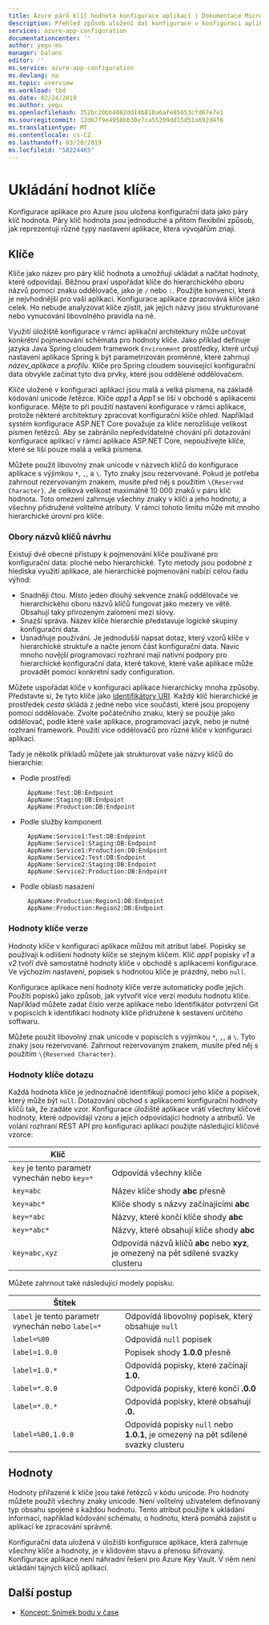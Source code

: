 ```yaml
---
title: Azure párů klíč hodnota konfigurace aplikací | Dokumentace Microsoftu
description: Přehled způsob uložení dat konfigurace v konfiguraci aplikací Azure
services: azure-app-configuration
documentationcenter: ''
author: yegu-ms
manager: balans
editor: ''
ms.service: azure-app-configuration
ms.devlang: na
ms.topic: overview
ms.workload: tbd
ms.date: 02/24/2019
ms.author: yegu
ms.openlocfilehash: 352bc20bb4082dd14b810a6afe85653cfd67e7e1
ms.sourcegitcommit: 12d67f9e4956bb30e7ca55209dd15d51a692d4f6
ms.translationtype: MT
ms.contentlocale: cs-CZ
ms.lasthandoff: 03/20/2019
ms.locfileid: "58224465"
---
```

# <a name="key-value-store"></a>Ukládání hodnot klíče

Konfigurace aplikace pro Azure jsou uložena konfigurační data jako páry klíč hodnota. Páry klíč hodnota jsou jednoduché a přitom flexibilní způsob, jak reprezentují různé typy nastavení aplikace, která vývojářům znají.

## <a name="keys"></a>Klíče

Klíče jako název pro páry klíč hodnota a umožňují ukládat a načítat hodnoty, které odpovídají. Běžnou praxí uspořádat klíče do hierarchického oboru názvů pomocí znaku oddělovače, jako je `/` nebo `:`. Použijte konvenci, která je nejvhodnější pro vaši aplikaci. Konfigurace aplikace zpracovává klíče jako celek. Ho nebude analyzovat klíče zjistit, jak jejich názvy jsou strukturované nebo vynucování libovolného pravidla na ně.

Využití úložiště konfigurace v rámci aplikační architektury může určovat konkrétní pojmenování schémata pro hodnoty klíče. Jako příklad definuje jazyka Java Spring cloudem framework `Environment` prostředky, které určují nastavení aplikace Spring k být parametrizován proměnné, které zahrnují *název_aplikace* a *profilu*. Klíče pro Spring cloudem související konfigurační data obvykle začínat tyto dva prvky, které jsou oddělené oddělovačem.

Klíče uložené v konfiguraci aplikací jsou malá a velká písmena, na základě kódování unicode řetězce. Klíče *app1* a *App1* se liší v obchodě s aplikacemi konfigurace. Mějte to při použití nastavení konfigurace v rámci aplikace, protože některé architektury zpracovat konfigurační klíče ohled. Například systém konfigurace ASP.NET Core považuje za klíče nerozlišuje velikost písmen řetězců. Aby se zabránilo nepředvídatelné chování při dotazování konfigurace aplikací v rámci aplikace ASP.NET Core, nepoužívejte klíče, které se liší pouze malá a velká písmena.

Můžete použít libovolný znak unicode v názvech klíčů do konfigurace aplikace s výjimkou `*`, `,`, a `\`. Tyto znaky jsou rezervované. Pokud je potřeba zahrnout rezervovaným znakem, musíte před něj s použitím `\{Reserved Character}`. Je celková velikost maximálně 10 000 znaků v páru klíč hodnota. Toto omezení zahrnuje všechny znaky v klíči a jeho hodnotu, a všechny přidružené volitelné atributy. V rámci tohoto limitu může mít mnoho hierarchické úrovní pro klíče.

### <a name="design-key-namespaces"></a>Obory názvů klíčů návrhu

Existují dvě obecné přístupy k pojmenování klíče používané pro konfigurační data: ploché nebo hierarchické. Tyto metody jsou podobné z hlediska využití aplikace, ale hierarchické pojmenování nabízí celou řadu výhod:

* Snadněji čtou. Místo jeden dlouhý sekvence znaků oddělovače ve hierarchického oboru názvů klíčů fungovat jako mezery ve větě. Obsahují taky přirozeným zalomení mezi slovy.
* Snazší správa. Název klíče hierarchie představuje logické skupiny konfigurační data.
* Usnadňuje používání. Je jednodušší napsat dotaz, který vzorů klíče v hierarchické struktuře a načte jenom část konfigurační data. Navíc mnoho novější programovací rozhraní mají nativní podpory pro hierarchické konfigurační data, které takové, které vaše aplikace může provádět pomocí konkrétní sady configuration.

Můžete uspořádat klíče v konfiguraci aplikace hierarchicky mnoha způsoby. Představte si, že tyto klíče jako [identifikátory URI](https://en.wikipedia.org/wiki/Uniform_Resource_Identifier). Každý klíč hierarchické je prostředek *cesta* skládá z jedné nebo více součástí, které jsou propojeny pomocí oddělovače. Zvolte počátečního znaku, který se použije jako oddělovač, podle které vaše aplikace, programovací jazyk, nebo je nutné rozhraní framework. Použití více oddělovačů pro různé klíče v konfiguraci aplikací.

Tady je několik příkladů můžete jak strukturovat vaše názvy klíčů do hierarchie:

* Podle prostředí

        AppName:Test:DB:Endpoint
        AppName:Staging:DB:Endpoint
        AppName:Production:DB:Endpoint

* Podle služby komponent

        AppName:Service1:Test:DB:Endpoint
        AppName:Service1:Staging:DB:Endpoint
        AppName:Service1:Production:DB:Endpoint
        AppName:Service2:Test:DB:Endpoint
        AppName:Service2:Staging:DB:Endpoint
        AppName:Service2:Production:DB:Endpoint

* Podle oblastí nasazení

        AppName:Production:Region1:DB:Endpoint
        AppName:Production:Region2:DB:Endpoint

### <a name="version-key-values"></a>Hodnoty klíče verze

Hodnoty klíče v konfiguraci aplikace můžou mít atribut label. Popisky se používají k odlišení hodnoty klíče se stejným klíčem. Klíč *app1* popisky *v1* a *v2* tvoří dvě samostatné hodnoty klíče v obchodě s aplikacemi konfigurace. Ve výchozím nastavení, popisek s hodnotou klíče je prázdný, nebo `null`.

Konfigurace aplikace není hodnoty klíče verze automaticky podle jejich. Použití popisků jako způsob, jak vytvořit více verzí modulu hodnotu klíče. Například můžete zadat číslo verze aplikace nebo Identifikátor potvrzení Git v popiscích k identifikaci hodnoty klíče přidružené k sestavení určitého softwaru.

Můžete použít libovolný znak unicode v popiscích s výjimkou `*`, `,`, a `\`. Tyto znaky jsou rezervované. Zahrnout rezervovaným znakem, musíte před něj s použitím `\{Reserved Character}`.

### <a name="query-key-values"></a>Hodnoty klíče dotazu

Každá hodnota klíče je jednoznačně identifikují pomocí jeho klíče a popisek, který může být `null`. Dotazování obchod s aplikacemi konfigurační hodnoty klíčů tak, že zadáte vzor. Konfigurace úložiště aplikace vrátí všechny klíčové hodnoty, které odpovídají vzoru a jejich odpovídající hodnoty a atributů. Ve volání rozhraní REST API pro konfiguraci aplikací použijte následující klíčové vzorce:

| Klíč | |
|---|---|
| `key` je tento parametr vynechán nebo `key=*` | Odpovídá všechny klíče |
| `key=abc` | Název klíče shody **abc** přesně |
| `key=abc*` | Klíče shody s názvy začínajícími **abc** |
| `key=*abc` | Názvy, které končí klíče shody **abc** |
| `key=*abc*` | Názvy, které obsahují klíče shody **abc** |
| `key=abc,xyz` | Odpovídá názvů klíčů **abc** nebo **xyz**, je omezený na pět sdílené svazky clusteru |

Můžete zahrnout také následující modely popisku:

| Štítek | |
|---|---|
| `label` je tento parametr vynechán nebo `label=*` | Odpovídá libovolný popisek, který obsahuje `null` |
| `label=%00` | Odpovídá `null` popisek |
| `label=1.0.0` | Popisek shody **1.0.0** přesně |
| `label=1.0.*` | Odpovídá popisky, které začínají **1.0.** |
| `label=*.0.0` | Odpovídá popisky, které končí **.0.0** |
| `label=*.0.*` | Odpovídá popisky, které obsahují **.0.** |
| `label=%00,1.0.0` | Odpovídá popisky `null` nebo **1.0.1**, je omezený na pět sdílené svazky clusteru |

## <a name="values"></a>Hodnoty

Hodnoty přiřazené k klíče jsou také řetězců v kódu unicode. Pro hodnoty můžete použít všechny znaky unicode. Není volitelný uživatelem definovaný typ obsahu spojené s každou hodnotu. Tento atribut použijte k ukládání informací, například kódování schématu, o hodnotu, která pomáhá zajistit u aplikací ke zpracování správně.

Konfigurační data uložená v úložišti konfigurace aplikace, která zahrnuje všechny klíče a hodnoty, je v klidovém stavu a přenosu šifrovaný. Konfigurace aplikace není náhradní řešení pro Azure Key Vault. V něm není ukládání tajných klíčů aplikací.

## <a name="next-steps"></a>Další postup

* [Koncept: Snímek bodu v čase](concept-point-time-snapshot.md)  
